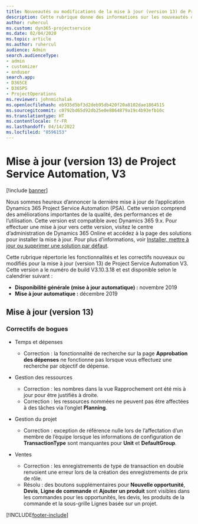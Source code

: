 ```yaml
---
title: Nouveautés ou modifications de la mise à jour (version 13) de Project Service Automation (correctif logiciel), V3
description: Cette rubrique donne des informations sur les nouveautés de la mise à jour (version 13) de Project Service Automation, V3.
author: ruhercul
ms.custom: dyn365-projectservice
ms.date: 02/04/2020
ms.topic: article
ms.author: ruhercul
audience: Admin
search.audienceType:
- admin
- customizer
- enduser
search.app:
- D365CE
- D365PS
- ProjectOperations
ms.reviewer: johnmichalak
ms.openlocfilehash: eb935d5bf3d2deb95db420f20a8102dae1864515
ms.sourcegitcommit: c0792bd65d92db25e0e8864879a19c4b93efb10c
ms.translationtype: HT
ms.contentlocale: fr-FR
ms.lasthandoff: 04/14/2022
ms.locfileid: "8596153"
---
```

# <a name="project-service-automation-update-release-13-v3"></a>Mise à jour (version 13) de Project Service Automation, V3

[!include [banner](../includes/psa-now-project-operations.md)]

Nous sommes heureux d’annoncer la dernière mise à jour de l’application Dynamics 365 Project Service Automation (PSA). Cette version comprend des améliorations importantes de la qualité, des performances et de l’utilisation. Cette version est compatible avec Dynamics 365 9.x. Pour effectuer une mise à jour vers cette version, visitez le centre d’administration de Dynamics 365 Online et accédez à la page des solutions pour installer la mise à jour. Pour plus d’informations, voir [Installer, mettre à jour ou supprimer une solution par défaut](/power-platform/admin/install-remove-preferred-solution).

Cette rubrique répertorie les fonctionnalités et les correctifs nouveaux ou modifiés pour la mise à jour (version 13) de Project Service Automation V3. Cette version a le numéro de build V3.10.3.18 et est disponible selon le calendrier suivant :

- **Disponibilité générale (mise à jour automatique) :** novembre 2019
- **Mise à jour automatique :** décembre 2019


## <a name="update-release-13"></a>Mise à jour (version 13) 

### <a name="bug-fixes"></a>Correctifs de bogues

- Temps et dépenses

     - Correction : la fonctionnalité de recherche sur la page **Approbation des dépenses** ne fonctionne pas lorsque vous effectuez une recherche par objectif de dépense.

- Gestion des ressources

     - Correction : les nombres dans la vue Rapprochement ont été mis à jour pour être justifiés à droite.
     - Correction : les ressources nommées ne peuvent pas être affectées à des tâches via l’onglet **Planning**.

- Gestion du projet

     - Correction : exception de référence nulle lors de l’affectation d’un membre de l’équipe lorsque les informations de configuration de **TransactionType** sont manquantes pour **Unit** et **DefaultGroup**.

- Ventes

     - Correction : les enregistrements de type de transaction en double renvoient une erreur lors de la création des enregistrements de prix de rôle.
     - Résolu : des boutons supplémentaires pour **Nouvelle opportunité**, **Devis**, **Ligne de commande** et **Ajouter un produit** sont visibles dans les commandes pour les opportunités, les devis, les produits de la commande et la sous-grille Lignes basée sur un projet.




[!INCLUDE[footer-include](../includes/footer-banner.md)]
